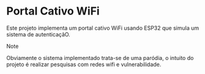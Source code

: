 # Portal Cativo WiFi

Este projeto implementa um portal cativo WiFi usando ESP32 que simula um sistema de autenticaçãO.

> [!NOTE]
> Obviamente o sistema implementado trata-se de uma paródia, o intuito do projeto é realizar pesquisas com redes wifi e vulnerabilidade.

